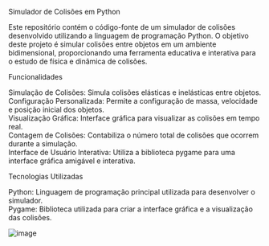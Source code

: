 Simulador de Colisões em Python

Este repositório contém o código-fonte de um simulador de colisões desenvolvido utilizando a linguagem de programação Python. O objetivo deste projeto é simular colisões entre objetos em um ambiente bidimensional, proporcionando uma ferramenta educativa e interativa para o estudo de física e dinâmica de colisões.

Funcionalidades

Simulação de Colisões: Simula colisões elásticas e inelásticas entre objetos.<br>
Configuração Personalizada: Permite a configuração de massa, velocidade e posição inicial dos objetos.<br>
Visualização Gráfica: Interface gráfica para visualizar as colisões em tempo real.<br>
Contagem de Colisões: Contabiliza o número total de colisões que ocorrem durante a simulação.<br>
Interface de Usuário Interativa: Utiliza a biblioteca pygame para uma interface gráfica amigável e interativa.

Tecnologias Utilizadas

Python: Linguagem de programação principal utilizada para desenvolver o simulador.<br>
Pygame: Biblioteca utilizada para criar a interface gráfica e a visualização das colisões.


![image](https://github.com/vieiraadev/Simulador_de_colisoes/assets/164572708/9b88c9c3-f322-46e8-a0de-83e239a7f911)
